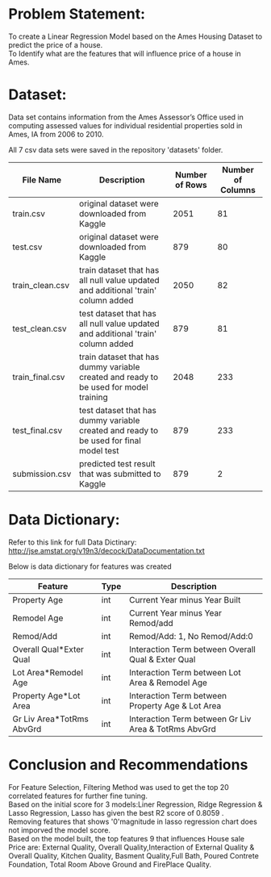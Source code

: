 # Problem Statement:
To create a Linear Regression Model based on the Ames Housing Dataset to predict the price of a house.<br>
To Identify what are the features that will influence price of a house in Ames.

# Dataset:

Data set contains information from the Ames Assessor’s Office used in computing assessed values for individual residential properties sold in Ames, IA from 2006 to 2010.

All 7 csv data sets were saved in the repository 'datasets' folder. 


|File Name |Description |Number of Rows|Number of Columns|
|------|------|------|------|
|train.csv|original dataset were downloaded from Kaggle|2051|81|
|test.csv|original dataset were downloaded from Kaggle|879|80|
|train_clean.csv|train dataset that has all null value updated and additional 'train' column added|2050|82|
|test_clean.csv|test dataset that has all null value updated and additional 'train' column added|879|81|
|train_final.csv|train dataset that has dummy variable created and ready to be used for model training|2048|233|
|test_final.csv|test dataset that has dummy variable created and ready to be used for final model test|879|233|
|submission.csv|predicted test result that was submitted to Kaggle|879|2|


# Data Dictionary:

Refer to this link for full Data Dictinary:
http://jse.amstat.org/v19n3/decock/DataDocumentation.txt

Below is data dictionary for features was created

|Feature |Type |Description |
|------|------|------|
|Property Age|int|Current Year minus Year Built|
|Remodel Age|int|Current Year minus Year Remod/add|
|Remod/Add|int|Remod/Add: 1, No Remod/Add:0|
|Overall Qual*Exter Qual|int|Interaction Term between Overall Qual & Exter Qual|
|Lot Area*Remodel Age|int|Interaction Term between Lot Area & Remodel Age|
|Property Age*Lot Area|int|Interaction Term between Property Age & Lot Area|
|Gr Liv Area*TotRms AbvGrd|int|Interaction Term between Gr Liv Area & TotRms AbvGrd|



# Conclusion and Recommendations
For Feature Selection, Filtering Method was used to get the top 20 correlated features for further fine tuning.<br>
Based on the initial score for 3 models:Liner Regression, Ridge Regression & Lasso Regression, Lasso has given the best R2 score of 0.8059 .<br>
Removing features that shows '0'magnitude in lasso regression chart does not imporved the model score.<br>
Based on the model built, the top features 9 that influences House sale Price are: External Quality, Overall Quality,Interaction of External Quality & Overall Quality, Kitchen Quality, Basment Quality,Full Bath, Poured Contrete Foundation, Total Room Above Ground and FirePlace Quality.<br>

